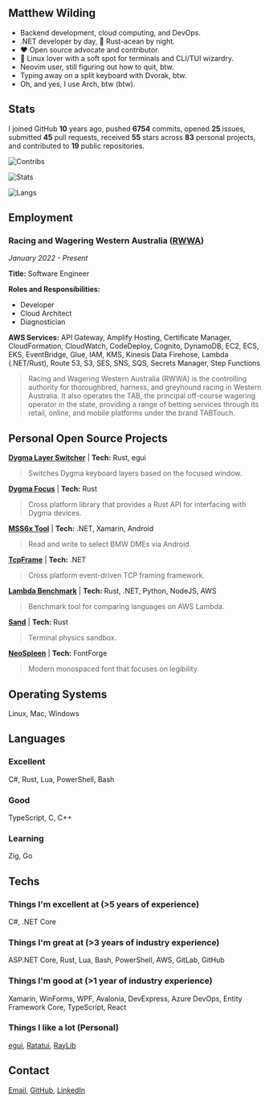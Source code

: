 ## Matthew Wilding

- Backend development, cloud computing, and DevOps.
- .NET developer by day, 🦀 Rust-acean by night.
- ❤️ Open source advocate and contributor.
- 🐧 Linux lover with a soft spot for terminals and CLI/TUI wizardry.
- Neovim user, still figuring out how to quit, btw.
- Typing away on a split keyboard with Dvorak, btw.
- Oh, and yes, I use Arch, btw (btw).

## Stats

I joined GitHub **10** years ago, pushed **6754** commits, opened **25** issues, submitted **45** pull requests, received **55** stars across **83** personal projects, and contributed to **19** public repositories.

![Contribs](https://github-contributor-stats.vercel.app/api?username=mbwilding&theme=tokyonight&hide_border=true)

![Stats](https://github-readme-stats.vercel.app/api?username=mbwilding&show_icons=true&theme=tokyonight&hide_border=true)

![Langs](https://github-readme-stats.vercel.app/api/top-langs/?username=mbwilding&layout=donut&theme=tokyonight&hide_border=true)

## Employment

### Racing and Wagering Western Australia ([RWWA](https://www.rwwa.com.au))

*January 2022 - Present*

**Title:** Software Engineer

**Roles and Responsibilities:**
- Developer
- Cloud Architect
- Diagnostician

**AWS Services:** API Gateway, Amplify Hosting, Certificate Manager, CloudFormation, CloudWatch, CodeDeploy, Cognito, DynamoDB, EC2, ECS, EKS, EventBridge, Glue, IAM, KMS, Kinesis Data Firehose, Lambda (.NET/Rust), Route 53, S3, SES, SNS, SQS, Secrets Manager, Step Functions

> Racing and Wagering Western Australia (RWWA) is the controlling authority for thoroughbred, harness, and greyhound racing in Western Australia. It also operates the TAB, the principal off-course wagering operator in the state, providing a range of betting services through its retail, online, and mobile platforms under the brand TABTouch.

## Personal Open Source Projects

**[Dygma Layer Switcher](https://github.com/mbwilding/dygma-layer-switcher)**
| **Tech:** Rust, egui
> Switches Dygma keyboard layers based on the focused window.

**[Dygma Focus](https://crates.io/crates/dygma_focus)**
| **Tech:** Rust
> Cross platform library that provides a Rust API for interfacing with Dygma devices.

**[MSS6x Tool](https://github.com/mbwilding/MSS6x-Tool)**
| **Tech:** .NET, Xamarin, Android
> Read and write to select BMW DMEs via Android.

**[TcpFrame](https://www.nuget.org/packages/TcpFrame)**
| **Tech:** .NET
> Cross platform event-driven TCP framing framework.

**[Lambda Benchmark](https://mbwilding.github.io/lambda-benchmark)**
| **Tech:** Rust, .NET, Python, NodeJS, AWS
> Benchmark tool for comparing languages on AWS Lambda.

**[Sand](https://github.com/mbwilding/sand)**
| **Tech:** Rust
> Terminal physics sandbox.

**[NeoSpleen](https://github.com/mbwilding/NeoSpleen)**
| **Tech:** FontForge
> Modern monospaced font that focuses on legibility.

## Operating Systems

Linux, Mac, Windows

## Languages

### Excellent

C#, Rust, Lua, PowerShell, Bash

### Good

TypeScript, C, C++

### Learning

Zig, Go

## Techs

### Things I'm excellent at (>5 years of experience)

C#, .NET Core

### Things I'm great at (>3 years of industry experience)

ASP.NET Core, Rust, Lua, Bash, PowerShell, AWS, GitLab, GitHub

### Things I'm good at (>1 year of industry experience)

Xamarin, WinForms, WPF, Avalonia, DevExpress, Azure DevOps, Entity Framework Core, TypeScript, React

### Things I like a lot (Personal)

[egui](https://www.egui.rs), [Ratatui](https://ratatui.rs), [RayLib](https://www.raylib.com)

## Contact

[Email](mailto:mbwilding@gmail.com), [GitHub](http://github.com/mbwilding), [LinkedIn](https://www.linkedin.com/in/mbwilding)
